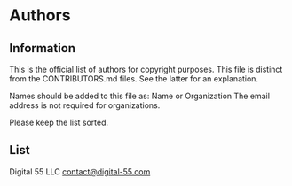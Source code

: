 # Authors

## Information
 This is the official list of authors for copyright purposes.
 This file is distinct from the CONTRIBUTORS.md files.
 See the latter for an explanation.

 Names should be added to this file as:
	Name or Organization <email address>
 The email address is not required for organizations.

 Please keep the list sorted.

## List
Digital 55 LLC <contact@digital-55.com>
